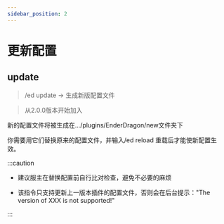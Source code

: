 ```yaml
---
sidebar_position: 2
---
```


# 更新配置

## update
> /ed update -> 生成新版配置文件

> 从2.0.0版本开始加入


新的配置文件将被生成在.../plugins/EnderDragon/new文件夹下

你需要用它们替换原来的配置文件，并输入/ed reload 重载后才能使新配置生效。

:::caution

* 建议服主在替换配置前自行比对检查，避免不必要的麻烦

* 该指令只支持更新上一版本插件的配置文件，否则会在后台提示："The version of XXX is not supported!"

:::
